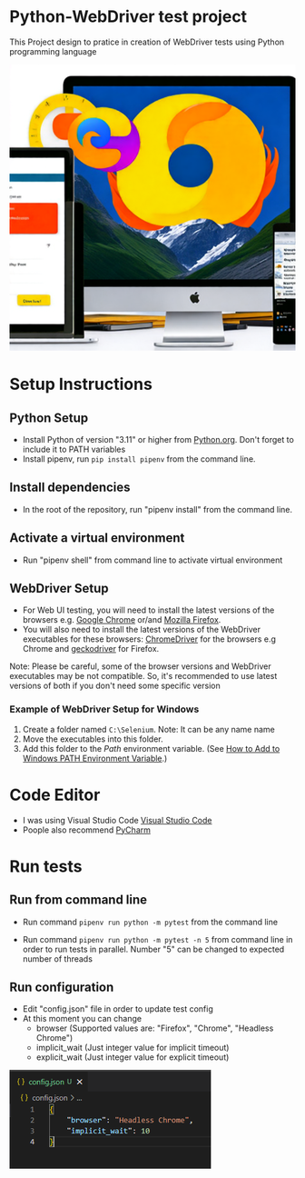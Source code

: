 # Python-WebDriver test project

This Project design to pratice in creation of WebDriver tests using Python programming language

![Config file](/images/python_vs_browsers.png)

# Setup Instructions

## Python Setup

- Install Python of version "3.11" or higher from [Python.org](https://www.python.org/downloads/). Don't forget to include it to PATH variables
- Install pipenv, run `pip install pipenv` from the command line.


## Install dependencies

- In the root of the repository, run "pipenv install" from the command line.

##  Activate a virtual environment

- Run "pipenv shell" from command line to activate virtual environment

## WebDriver Setup

- For Web UI testing, you will need to install the latest versions of the browsers e.g. [Google Chrome](https://www.google.com/chrome/) or/and [Mozilla Firefox](https://www.mozilla.org/en-US/firefox/).
- You will also need to install the latest versions of the WebDriver executables for these browsers: [ChromeDriver](https://sites.google.com/a/chromium.org/chromedriver/) for the browsers e.g Chrome
and [geckodriver](https://github.com/mozilla/geckodriver/releases) for Firefox.

Note: Please be careful, some of the browser versions and WebDriver executables may be not compatible. So, it's recommended to use latest versions of both if you don't need some specific version

### Example of WebDriver Setup for Windows

1. Create a folder named `C:\Selenium`. Note: It can be any name name
2. Move the executables into this folder.
3. Add this folder to the *Path* environment variable. (See [How to Add to Windows PATH Environment Variable](https://helpdeskgeek.com/windows-10/add-windows-path-environment-variable/).)


# Code Editor

- I was using Visual Studio Code [Visual Studio Code](https://code.visualstudio.com/docs/languages/python)
- Poople also recommend [PyCharm](https://www.jetbrains.com/pycharm/)


# Run tests

## Run from command line

- Run command `pipenv run python -m pytest` from the command line

- Run command `pipenv run python -m pytest -n 5` from command line in order to run tests in parallel. Number "5" can be changed to expected number of threads

## Run configuration

- Edit "config.json" file in order to update test config
- At this moment you can change
    - browser (Supported values are: "Firefox", "Chrome", "Headless Chrome")
    - implicit_wait (Just integer value for implicit timeout)
    - explicit_wait (Just integer value for explicit timeout)

![Config file](/images/config_json.png)

